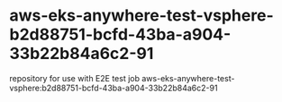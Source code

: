 # aws-eks-anywhere-test-vsphere-b2d88751-bcfd-43ba-a904-33b22b84a6c2-91
repository for use with E2E test job aws-eks-anywhere-test-vsphere:b2d88751-bcfd-43ba-a904-33b22b84a6c2-91
